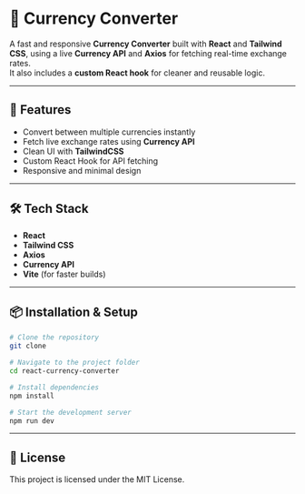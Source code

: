 # 💱 Currency Converter

A fast and responsive **Currency Converter** built with **React** and **Tailwind CSS**, using a live **Currency API** and **Axios** for fetching real-time exchange rates.  
It also includes a **custom React hook** for cleaner and reusable logic.

---

## 🚀 Features

- Convert between multiple currencies instantly  
- Fetch live exchange rates using **Currency API**  
- Clean UI with **TailwindCSS**  
- Custom React Hook for API fetching  
- Responsive and minimal design  

---

## 🛠️ Tech Stack

- **React**  
- **Tailwind CSS**  
- **Axios**  
- **Currency API**
- **Vite** (for faster builds)

---

## 📦 Installation & Setup

```bash
# Clone the repository
git clone 

# Navigate to the project folder
cd react-currency-converter

# Install dependencies
npm install

# Start the development server
npm run dev
```
---

## 📄 License
This project is licensed under the MIT License.